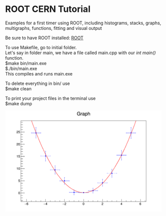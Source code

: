 # ROOT CERN Tutorial

Examples for a first timer using ROOT, including histograms, stacks, graphs, multigraphs, 
functions, fitting and visual output 

Be sure to have ROOT installed: [ROOT](https://root.cern/install/)  

To use Makefile, go to initial folder.  
Let's say in folder main, we have a file called main.cpp with our _int main()_ function.  
$make bin/main.exe  
$./bin/main.exe  
This compiles and runs main.exe  

To delete everything in bin/ use  
$make clean  

To print your project files in the terminal use  
$make dump  

![SCRIPT](out/Script.png)
